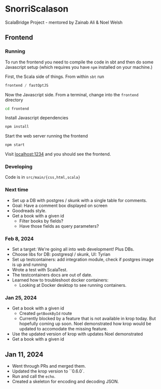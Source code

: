 # SnorriScalason

ScalaBridge Project - mentored by Zainab Ali & Noel Welsh

## Frontend

### Running

To run the frontend you need to compile the code in sbt and then do some Javascript setup (which requires you have `npm` installed on your machine.)

First, the Scala side of things. From within `sbt` run

```scala
frontend / fastOptJS
```

Now the Javascript side. From a terminal, change into the `frontend` directory

```sh
cd frontend
```

Install Javascript dependencies

```sh
npm install
```

Start the web server running the frontend

```sh
npm start
```

Visit [localhost:1234](http://localhost:1234/) and you should see the frontend.


### Developing

Code is in `src/main/{css,html,scala}`


### Next time
 - Set up a DB with postgres / skunk with a single table for comments.  
 - Goal: Have a comment box displayed on screen
 - Goodreads style.
 - Get a book with a given id
    - Filter books by fields?
    - Have those fields as query parameters?

### Feb 8, 2024
  - Set a target: We're going all into web development! Plus DBs. 
  - Choose libs for DB: postgresql / skunk, UI: Tyrian
  - Set up testcontainers: add integration module, check if postgres image is up and running 
  - Wrote a test with ScalaTest.
  - The testcontainers docs are out of date.
  - Learned how to troubleshoot docker containers:
    - Looking at Docker desktop to see running containers.

### Jan 25, 2024

- Get a book with a given id
  - Created `getBookById` route
  - Currently blocked by a feature that is not available in krop today. But hopefully coming up soon. Noel demonstrated how krop would be updated to accomodate the missing feature.
-  Use the updated version of krop with updates Noel demonstrated
- Get a book with a given id

## Jan 11, 2024

- Went through PRs and merged them.
- Updated the krop version to ``0.6.0`.
- Run and call the `echo`.
- Created a skeleton for encoding and decoding JSON.
